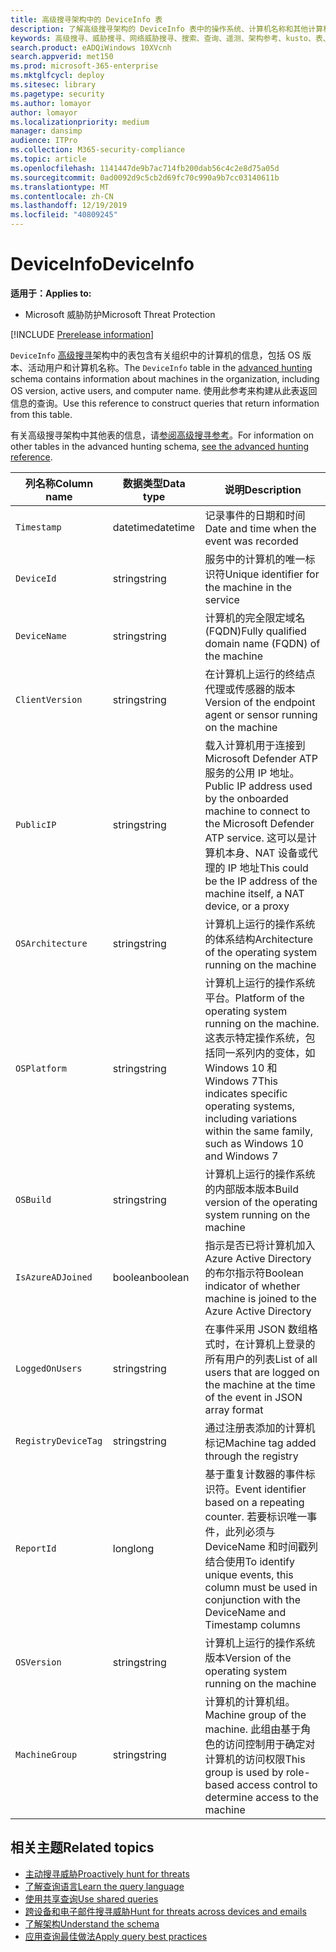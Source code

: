```yaml
---
title: 高级搜寻架构中的 DeviceInfo 表
description: 了解高级搜寻架构的 DeviceInfo 表中的操作系统、计算机名称和其他计算机信息
keywords: 高级搜寻、威胁搜寻、网络威胁搜寻、搜索、查询、遥测、架构参考、kusto、表、列、数据类型、说明、machineinfo、DeviceInfo、设备、计算机、OS、平台、用户
search.product: eADQiWindows 10XVcnh
search.appverid: met150
ms.prod: microsoft-365-enterprise
ms.mktglfcycl: deploy
ms.sitesec: library
ms.pagetype: security
ms.author: lomayor
author: lomayor
ms.localizationpriority: medium
manager: dansimp
audience: ITPro
ms.collection: M365-security-compliance
ms.topic: article
ms.openlocfilehash: 1141447de9b7ac714fb200dab56c4c2e8d75a05d
ms.sourcegitcommit: 0ad0092d9c5cb2d69fc70c990a9b7cc03140611b
ms.translationtype: MT
ms.contentlocale: zh-CN
ms.lasthandoff: 12/19/2019
ms.locfileid: "40809245"
---
```

# <a name="deviceinfo"></a><span data-ttu-id="5fb1d-104">DeviceInfo</span><span class="sxs-lookup"><span data-stu-id="5fb1d-104">DeviceInfo</span></span>

<span data-ttu-id="5fb1d-105">**适用于：**</span><span class="sxs-lookup"><span data-stu-id="5fb1d-105">**Applies to:**</span></span>
- <span data-ttu-id="5fb1d-106">Microsoft 威胁防护</span><span class="sxs-lookup"><span data-stu-id="5fb1d-106">Microsoft Threat Protection</span></span>

[!INCLUDE [Prerelease information](../includes/prerelease.md)]

<span data-ttu-id="5fb1d-107">`DeviceInfo` [高级搜寻](advanced-hunting-overview.md)架构中的表包含有关组织中的计算机的信息，包括 OS 版本、活动用户和计算机名称。</span><span class="sxs-lookup"><span data-stu-id="5fb1d-107">The `DeviceInfo` table in the [advanced hunting](advanced-hunting-overview.md) schema contains information about machines in the organization, including OS version, active users, and computer name.</span></span> <span data-ttu-id="5fb1d-108">使用此参考来构建从此表返回信息的查询。</span><span class="sxs-lookup"><span data-stu-id="5fb1d-108">Use this reference to construct queries that return information from this table.</span></span>

<span data-ttu-id="5fb1d-109">有关高级搜寻架构中其他表的信息，请[参阅高级搜寻参考](advanced-hunting-schema-tables.md)。</span><span class="sxs-lookup"><span data-stu-id="5fb1d-109">For information on other tables in the advanced hunting schema, [see the advanced hunting reference](advanced-hunting-schema-tables.md).</span></span>

| <span data-ttu-id="5fb1d-110">列名称</span><span class="sxs-lookup"><span data-stu-id="5fb1d-110">Column name</span></span> | <span data-ttu-id="5fb1d-111">数据类型</span><span class="sxs-lookup"><span data-stu-id="5fb1d-111">Data type</span></span> | <span data-ttu-id="5fb1d-112">说明</span><span class="sxs-lookup"><span data-stu-id="5fb1d-112">Description</span></span> |
|-------------|-----------|-------------|
| `Timestamp` | <span data-ttu-id="5fb1d-113">datetime</span><span class="sxs-lookup"><span data-stu-id="5fb1d-113">datetime</span></span> | <span data-ttu-id="5fb1d-114">记录事件的日期和时间</span><span class="sxs-lookup"><span data-stu-id="5fb1d-114">Date and time when the event was recorded</span></span> |
| `DeviceId` | <span data-ttu-id="5fb1d-115">string</span><span class="sxs-lookup"><span data-stu-id="5fb1d-115">string</span></span> | <span data-ttu-id="5fb1d-116">服务中的计算机的唯一标识符</span><span class="sxs-lookup"><span data-stu-id="5fb1d-116">Unique identifier for the machine in the service</span></span> |
| `DeviceName` | <span data-ttu-id="5fb1d-117">string</span><span class="sxs-lookup"><span data-stu-id="5fb1d-117">string</span></span> | <span data-ttu-id="5fb1d-118">计算机的完全限定域名 (FQDN)</span><span class="sxs-lookup"><span data-stu-id="5fb1d-118">Fully qualified domain name (FQDN) of the machine</span></span> |
| `ClientVersion` | <span data-ttu-id="5fb1d-119">string</span><span class="sxs-lookup"><span data-stu-id="5fb1d-119">string</span></span> | <span data-ttu-id="5fb1d-120">在计算机上运行的终结点代理或传感器的版本</span><span class="sxs-lookup"><span data-stu-id="5fb1d-120">Version of the endpoint agent or sensor running on the machine</span></span> |
| `PublicIP` | <span data-ttu-id="5fb1d-121">string</span><span class="sxs-lookup"><span data-stu-id="5fb1d-121">string</span></span> | <span data-ttu-id="5fb1d-122">载入计算机用于连接到 Microsoft Defender ATP 服务的公用 IP 地址。</span><span class="sxs-lookup"><span data-stu-id="5fb1d-122">Public IP address used by the onboarded machine to connect to the Microsoft Defender ATP service.</span></span> <span data-ttu-id="5fb1d-123">这可以是计算机本身、NAT 设备或代理的 IP 地址</span><span class="sxs-lookup"><span data-stu-id="5fb1d-123">This could be the IP address of the machine itself, a NAT device, or a proxy</span></span> |
| `OSArchitecture` | <span data-ttu-id="5fb1d-124">string</span><span class="sxs-lookup"><span data-stu-id="5fb1d-124">string</span></span> | <span data-ttu-id="5fb1d-125">计算机上运行的操作系统的体系结构</span><span class="sxs-lookup"><span data-stu-id="5fb1d-125">Architecture of the operating system running on the machine</span></span> |
| `OSPlatform` | <span data-ttu-id="5fb1d-126">string</span><span class="sxs-lookup"><span data-stu-id="5fb1d-126">string</span></span> | <span data-ttu-id="5fb1d-127">计算机上运行的操作系统平台。</span><span class="sxs-lookup"><span data-stu-id="5fb1d-127">Platform of the operating system running on the machine.</span></span> <span data-ttu-id="5fb1d-128">这表示特定操作系统，包括同一系列内的变体，如 Windows 10 和 Windows 7</span><span class="sxs-lookup"><span data-stu-id="5fb1d-128">This indicates specific operating systems, including variations within the same family, such as Windows 10 and Windows 7</span></span> |
| `OSBuild` | <span data-ttu-id="5fb1d-129">string</span><span class="sxs-lookup"><span data-stu-id="5fb1d-129">string</span></span> | <span data-ttu-id="5fb1d-130">计算机上运行的操作系统的内部版本版本</span><span class="sxs-lookup"><span data-stu-id="5fb1d-130">Build version of the operating system running on the machine</span></span> |
| `IsAzureADJoined` | <span data-ttu-id="5fb1d-131">boolean</span><span class="sxs-lookup"><span data-stu-id="5fb1d-131">boolean</span></span> | <span data-ttu-id="5fb1d-132">指示是否已将计算机加入 Azure Active Directory 的布尔指示符</span><span class="sxs-lookup"><span data-stu-id="5fb1d-132">Boolean indicator of whether machine is joined to the Azure Active Directory</span></span> |
| `LoggedOnUsers` | <span data-ttu-id="5fb1d-133">string</span><span class="sxs-lookup"><span data-stu-id="5fb1d-133">string</span></span> | <span data-ttu-id="5fb1d-134">在事件采用 JSON 数组格式时，在计算机上登录的所有用户的列表</span><span class="sxs-lookup"><span data-stu-id="5fb1d-134">List of all users that are logged on the machine at the time of the event in JSON array format</span></span> |
| `RegistryDeviceTag` | <span data-ttu-id="5fb1d-135">string</span><span class="sxs-lookup"><span data-stu-id="5fb1d-135">string</span></span> | <span data-ttu-id="5fb1d-136">通过注册表添加的计算机标记</span><span class="sxs-lookup"><span data-stu-id="5fb1d-136">Machine tag added through the registry</span></span> |
| `ReportId` | <span data-ttu-id="5fb1d-137">long</span><span class="sxs-lookup"><span data-stu-id="5fb1d-137">long</span></span> | <span data-ttu-id="5fb1d-138">基于重复计数器的事件标识符。</span><span class="sxs-lookup"><span data-stu-id="5fb1d-138">Event identifier based on a repeating counter.</span></span> <span data-ttu-id="5fb1d-139">若要标识唯一事件，此列必须与 DeviceName 和时间戳列结合使用</span><span class="sxs-lookup"><span data-stu-id="5fb1d-139">To identify unique events, this column must be used in conjunction with the DeviceName and Timestamp columns</span></span> |
| `OSVersion` | <span data-ttu-id="5fb1d-140">string</span><span class="sxs-lookup"><span data-stu-id="5fb1d-140">string</span></span> | <span data-ttu-id="5fb1d-141">计算机上运行的操作系统版本</span><span class="sxs-lookup"><span data-stu-id="5fb1d-141">Version of the operating system running on the machine</span></span> |
| `MachineGroup` | <span data-ttu-id="5fb1d-142">string</span><span class="sxs-lookup"><span data-stu-id="5fb1d-142">string</span></span> | <span data-ttu-id="5fb1d-143">计算机的计算机组。</span><span class="sxs-lookup"><span data-stu-id="5fb1d-143">Machine group of the machine.</span></span> <span data-ttu-id="5fb1d-144">此组由基于角色的访问控制用于确定对计算机的访问权限</span><span class="sxs-lookup"><span data-stu-id="5fb1d-144">This group is used by role-based access control to determine access to the machine</span></span> |

## <a name="related-topics"></a><span data-ttu-id="5fb1d-145">相关主题</span><span class="sxs-lookup"><span data-stu-id="5fb1d-145">Related topics</span></span>
- [<span data-ttu-id="5fb1d-146">主动搜寻威胁</span><span class="sxs-lookup"><span data-stu-id="5fb1d-146">Proactively hunt for threats</span></span>](advanced-hunting-overview.md)
- [<span data-ttu-id="5fb1d-147">了解查询语言</span><span class="sxs-lookup"><span data-stu-id="5fb1d-147">Learn the query language</span></span>](advanced-hunting-query-language.md)
- [<span data-ttu-id="5fb1d-148">使用共享查询</span><span class="sxs-lookup"><span data-stu-id="5fb1d-148">Use shared queries</span></span>](advanced-hunting-shared-queries.md)
- [<span data-ttu-id="5fb1d-149">跨设备和电子邮件搜寻威胁</span><span class="sxs-lookup"><span data-stu-id="5fb1d-149">Hunt for threats across devices and emails</span></span>](advanced-hunting-query-emails-devices.md)
- [<span data-ttu-id="5fb1d-150">了解架构</span><span class="sxs-lookup"><span data-stu-id="5fb1d-150">Understand the schema</span></span>](advanced-hunting-schema-tables.md)
- [<span data-ttu-id="5fb1d-151">应用查询最佳做法</span><span class="sxs-lookup"><span data-stu-id="5fb1d-151">Apply query best practices</span></span>](advanced-hunting-best-practices.md)